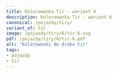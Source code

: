 ```yaml
---
title: Kolorowanka Tir - wariant 6
description: Kolorowanka Tir - wariant 6
canonical: /pojazdy/tiry/
variant_of: tir
image: /pojazdy/tiry/6/tir-6.svg
pdf: /pojazdy/tiry/6/tir-6.pdf
alt: "Kolorowanki do druku tir"
tags:
- pojazdy
- tir
---
```


